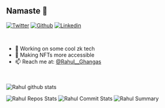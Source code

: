 ## Namaste 🙏

[![Twitter](https://img.shields.io/badge/-Twitter-1ca0f1?style=flat&labelColor=1ca0f1&logo=twitter&logoColor=white)](https://twitter.com/https://twitter.com/Rahul__Ghangas)
[![Github](https://img.shields.io/badge/-Github-000?style=flat&logo=Github&logoColor=white)](https://github.com/rahulghangas)
[![Linkedin](https://img.shields.io/badge/-LinkedIn-blue?style=flat&logo=Linkedin&logoColor=white)](https://www.linkedin.com/in/rahul-ghangas-675917136)

</br>

- 🔎 Working on some cool zk tech
- 🤝 Making NFTs more accessible
- 📫 Reach me at: <a href="https://twitter.com/Rahul__Ghangas">@Rahul__Ghangas</a> 

</br>

![Rahul github stats](https://github-readme-stats.vercel.app/api?username=rahulghangas&theme=radical&show_icons=true&count_private=true)

![Rahul Repos Stats](https://github-profile-summary-cards.vercel.app/api/cards/repos-per-language?username=rahulghangas&theme=solarized_dark)
![Rahul Commit Stats](https://github-profile-summary-cards.vercel.app/api/cards/most-commit-language?username=rahulghangas&theme=solarized_dark)
![Rahul Summary](https://github-profile-summary-cards.vercel.app/api/cards/profile-details?username=rahulghangas&theme=solarized_dark)

